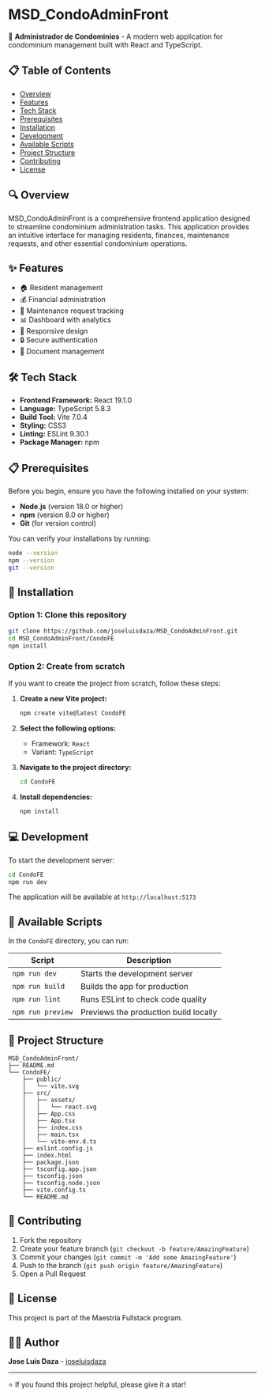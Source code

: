 # MSD_CondoAdminFront

🏢 **Administrador de Condominios** - A modern web application for condominium management built with React and TypeScript.

## 📋 Table of Contents

- [Overview](#overview)
- [Features](#features)
- [Tech Stack](#tech-stack)
- [Prerequisites](#prerequisites)
- [Installation](#installation)
- [Development](#development)
- [Available Scripts](#available-scripts)
- [Project Structure](#project-structure)
- [Contributing](#contributing)
- [License](#license)

## 🔍 Overview

MSD_CondoAdminFront is a comprehensive frontend application designed to streamline condominium administration tasks. This application provides an intuitive interface for managing residents, finances, maintenance requests, and other essential condominium operations.

## ✨ Features

- 🏠 Resident management
- 💰 Financial administration
- 🔧 Maintenance request tracking
- 📊 Dashboard with analytics
- 📱 Responsive design
- 🔒 Secure authentication
- 📄 Document management

## 🛠 Tech Stack

- **Frontend Framework:** React 19.1.0
- **Language:** TypeScript 5.8.3
- **Build Tool:** Vite 7.0.4
- **Styling:** CSS3
- **Linting:** ESLint 9.30.1
- **Package Manager:** npm

## 📋 Prerequisites

Before you begin, ensure you have the following installed on your system:

- **Node.js** (version 18.0 or higher)
- **npm** (version 8.0 or higher)
- **Git** (for version control)

You can verify your installations by running:

```bash
node --version
npm --version
git --version
```

## 🚀 Installation

### Option 1: Clone this repository

```bash
git clone https://github.com/joseluisdaza/MSD_CondoAdminFront.git
cd MSD_CondoAdminFront/CondoFE
npm install
```

### Option 2: Create from scratch

If you want to create the project from scratch, follow these steps:

1. **Create a new Vite project:**

   ```bash
   npm create vite@latest CondoFE
   ```

2. **Select the following options:**

   - Framework: `React`
   - Variant: `TypeScript`

3. **Navigate to the project directory:**

   ```bash
   cd CondoFE
   ```

4. **Install dependencies:**
   ```bash
   npm install
   ```

## 💻 Development

To start the development server:

```bash
cd CondoFE
npm run dev
```

The application will be available at `http://localhost:5173`

## 📜 Available Scripts

In the `CondoFE` directory, you can run:

| Script            | Description                           |
| ----------------- | ------------------------------------- |
| `npm run dev`     | Starts the development server         |
| `npm run build`   | Builds the app for production         |
| `npm run lint`    | Runs ESLint to check code quality     |
| `npm run preview` | Previews the production build locally |

## 📁 Project Structure

```
MSD_CondoAdminFront/
├── README.md
└── CondoFE/
    ├── public/
    │   └── vite.svg
    ├── src/
    │   ├── assets/
    │   │   └── react.svg
    │   ├── App.css
    │   ├── App.tsx
    │   ├── index.css
    │   ├── main.tsx
    │   └── vite-env.d.ts
    ├── eslint.config.js
    ├── index.html
    ├── package.json
    ├── tsconfig.app.json
    ├── tsconfig.json
    ├── tsconfig.node.json
    ├── vite.config.ts
    └── README.md
```

## 🤝 Contributing

1. Fork the repository
2. Create your feature branch (`git checkout -b feature/AmazingFeature`)
3. Commit your changes (`git commit -m 'Add some AmazingFeature'`)
4. Push to the branch (`git push origin feature/AmazingFeature`)
5. Open a Pull Request

## 📝 License

This project is part of the Maestría Fullstack program.

## 👨‍💻 Author

**Jose Luis Daza** - [joseluisdaza](https://github.com/joseluisdaza)

---

⭐ If you found this project helpful, please give it a star!
